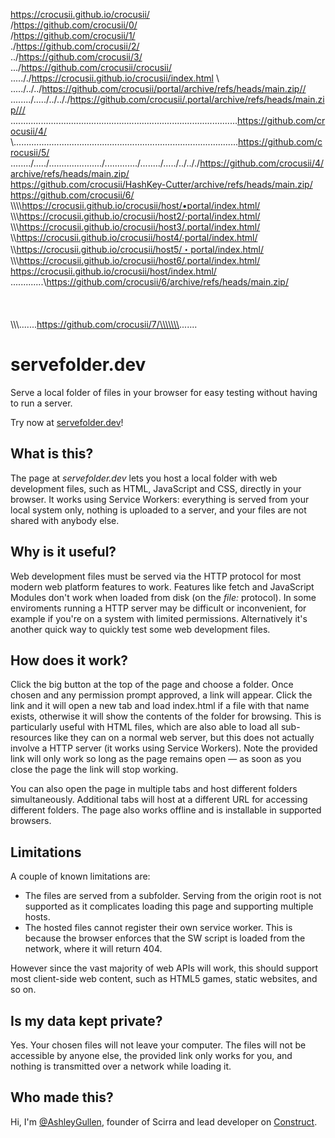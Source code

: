 https://crocusii.github.io/crocusii/<br>
/https://github.com/crocusii/0/<br>
/https://github.com/crocusii/1/<br>
./https://github.com/crocusii/2/<br>
../https://github.com/crocusii/3/<br>
.../https://github.com/crocusii/crocusii/<br>
....././https://crocusii.github.io/crocusii/index.html \\<br>
...../../../https://github.com/crocusii/portal/archive/refs/heads/main.zip//<br>
......../...../../.././https://github.com/crocusii/.portal/archive/refs/heads/main.zip///<br>
\..........................................................................................https://github.com/crocusii/4/<br>
\\.........................................................................................https://github.com/crocusii/5/<br>
......../...../...................../............./......../...../../.././https://github.com/crocusii/4/archive/refs/heads/main.zip/<br>
https://github.com/crocusii/HashKey-Cutter/archive/refs/heads/main.zip/<br>
https://github.com/crocusii/6/<br>
\\\\\\\\https://crocusii.github.io/crocusii/host/•portal/index.html/
\\\\\\https://crocusii.github.io/crocusii/host2/·portal/index.html/
\\\\\https://crocusii.github.io/crocusii/host3/.portal/index.html/
\\\https://crocusii.github.io/crocusii/host4/∙portal/index.html/
\\\\https://crocusii.github.io/crocusii/host5/・portal/index.html/
\\\\\\https://crocusii.github.io/crocusii/host6/.portal/index.html/<br>
https://crocusii.github.io/crocusii/host/index.html/<br>
.............\\https://github.com/crocusii/6/archive/refs/heads/main.zip/<br><br><br><br>
\\\\\\\.......https://github.com/crocusii/7/\\\\\\\.......

# servefolder.dev
Serve a local folder of files in your browser for easy testing without having to run a server.

Try now at [servefolder.dev](https://servefolder.dev)!

## What is this?
The page at *servefolder.dev* lets you host a local folder with web development files, such as HTML, JavaScript and CSS, directly in your browser. It works using Service Workers: everything is served from your local system only, nothing is uploaded to a server, and your files are not shared with anybody else.

## Why is it useful?
Web development files must be served via the HTTP protocol for most modern web platform features to work. Features like fetch and JavaScript Modules don't work when loaded from disk (on the *file:* protocol). In some enviroments running a HTTP server may be difficult or inconvenient, for example if you're on a system with limited permissions. Alternatively it's another quick way to quickly test some web development files.

## How does it work?
Click the big button at the top of the page and choose a folder. Once chosen and any permission prompt approved, a link will appear. Click the link and it will open a new tab and load index.html if a file with that name exists, otherwise it will show the contents of the folder for browsing. This is particularly useful with HTML files, which are also able to load all sub-resources like they can on a normal web server, but this does not actually involve a HTTP server (it works using Service Workers). Note the provided link will only work so long as the page remains open &mdash; as soon as you close the page the link will stop working.

You can also open the page in multiple tabs and host different folders simultaneously. Additional tabs will host at a different URL for accessing different folders. The page also works offline and is installable in supported browsers.

## Limitations
A couple of known limitations are:

- The files are served from a subfolder. Serving from the origin root is not supported as it complicates loading this page and supporting multiple hosts.
- The hosted files cannot register their own service worker. This is because the browser enforces that the SW script is loaded from the network, where it will return 404.

However since the vast majority of web APIs will work, this should support most client-side web content, such as HTML5 games, static websites, and so on.

## Is my data kept private?
Yes. Your chosen files will not leave your computer. The files will not be accessible by anyone else, the provided link only works for you, and nothing is transmitted over a network while loading it.

## Who made this?
Hi, I'm [@AshleyGullen](https://twitter.com/ashleygullen), founder of Scirra and lead developer on [Construct](https://www.construct.net/).

